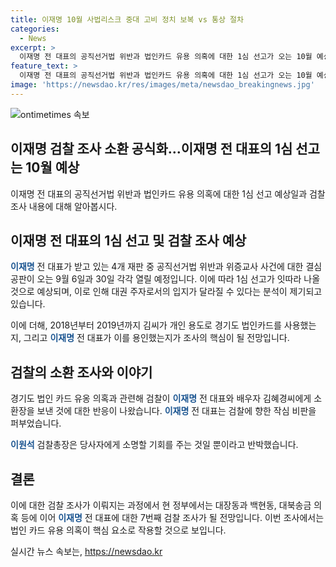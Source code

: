 ```yaml
---
title: 이재명 10월 사법리스크 중대 고비 정치 보복 vs 통상 절차
categories:
  - News
excerpt: >
  이재명 전 대표의 공직선거법 위반과 법인카드 유용 의혹에 대한 1심 선고가 오는 10월 예상됩니다. 9월에는 공판이 열릴 예정이며, 결과에 따라 대권 주자로서의 입지가 달라질 수 있다는 분석입니다. 이 전 대표는 검찰을 향한 작심 비판을 퍼부었습니다. 이와 관련해 현 정부 들어 7번째 검찰 조사가 예상되며, 법인카드 사용 여부가 핵심이 될 전망입니다.
feature_text: >
  이재명 전 대표의 공직선거법 위반과 법인카드 유용 의혹에 대한 1심 선고가 오는 10월 예상됩니다. 9월에는 공판이 열릴 예정이며, 결과에 따라 대권 주자로서의 입지가 달라질 수 있다는 분석입니다. 이 전 대표는 검찰을 향한 작심 비판을 퍼부었습니다. 이와 관련해 현 정부 들어 7번째 검찰 조사가 예상되며, 법인카드 사용 여부가 핵심이 될 전망입니다.
image: 'https://newsdao.kr/res/images/meta/newsdao_breakingnews.jpg'
---
```


<p><img src="https://newsdao.kr/res/images/meta/newsdao_breakingnews.jpg" alt="ontimetimes 속보" /></p>

<h2>이재명 검찰 조사 소환 공식화…이재명 전 대표의 1심 선고는 10월 예상</h2>

<p data-ke-size="size16">이재명 전 대표의 공직선거법 위반과 법인카드 유용 의혹에 대한 1심 선고 예상일과 검찰 조사 내용에 대해 알아봅시다.</p>

<h2 data-ke-size="size26">이재명 전 대표의 1심 선고 및 검찰 조사 예상</h2>

<p><b><span style="color: #1a5490;">이재명</span></b> 전 대표가 받고 있는 4개 재판 중 공직선거법 위반과 위증교사 사건에 대한 결심공판이 오는 9월 6일과 30일 각각 열릴 예정입니다. 이에 따라 1심 선고가 잇따라 나올 것으로 예상되며, 이로 인해 대권 주자로서의 입지가 달라질 수 있다는 분석이 제기되고 있습니다.</p>

<p>이에 더해, 2018년부터 2019년까지 김씨가 개인 용도로 경기도 법인카드를 사용했는지, 그리고 <b><span style="color: #1a5490;">이재명</span></b> 전 대표가 이를 용인했는지가 조사의 핵심이 될 전망입니다.</p>

<h2 data-ke-size="size26">검찰의 소환 조사와 이야기</h2>

<p>경기도 법인 카드 유옹 의혹과 관련해 검찰이 <b><span style="color: #1a5490;">이재명</span></b> 전 대표와 배우자 김혜경씨에게 소환장을 보낸 것에 대한 반응이 나왔습니다. <b><span style="color: #1a5490;">이재명</span></b> 전 대표는 검찰에 향한 작심 비판을 퍼부었습니다.</p>

<p><b><span style="color: #1a5490;">이원석</span></b> 검찰총장은 당사자에게 소명할 기회를 주는 것일 뿐이라고 반박했습니다.</p>

<h2 data-ke-size="size26">결론</h2>

<p>이에 대한 검찰 조사가 이뤄지는 과정에서 현 정부에서는 대장동과 백현동, 대북송금 의혹 등에 이어 <b><span style="color: #1a5490;">이재명</span></b> 전 대표에 대한 7번째 검찰 조사가 될 전망입니다. 이번 조사에서는 법인 카드 유용 의혹이 핵심 요소로 작용할 것으로 보입니다.</p>
실시간 뉴스 속보는, <a href="https://newsdao.kr" rel="dofollow">https://newsdao.kr</a>


